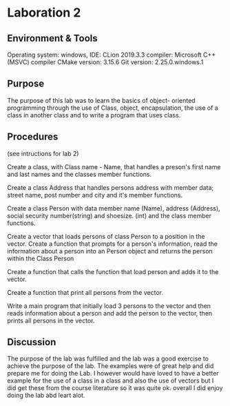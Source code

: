 # Laboration 2

## Environment & Tools
Operating system: windows,
IDE: CLion 2019.3.3
compiler: Microsoft C++ (MSVC) compiler
CMake version: 3.15.6
Git version: 2.25.0.windows.1

## Purpose
The purpose of this lab was to learn the basics of object- oriented programming through the use of Class, object, 
encapsulation, the use of a class in another class and to write a program that uses class.

## Procedures
(see intructions for lab 2)

Create a class, with Class name - Name, that handles a preson's first name and last names and the classes member functions.
 
Create a class Address that handles persons address with member data; street name, post number and city and it's member functions.
 
Create a class Person with data member name (Name), address (Address), social security number(string) and shoesize.  (int)
and the class member functions.

Create a vector that loads persons of class Person to a position in the vector.
Create a function that prompts for a person's information, read the information about a person into an Person object and returns the person within the Class Person

Create a function that calls the function that load person and adds it to the vector.

Create a function that print all persons from the vector.

Write a main program that initially load 3 persons to the vector and then reads information about a person and add the person to the vector, then prints all persons in the vector. 

## Discussion
The purpose of the lab was fulfilled and the lab was a good exercise to achieve the purpose of the lab. The examples were of great help and did prepare me for doing the Lab. I however would have loved to have a better example for the use of a class in a class and also the use of vectors but I did get these from the course literature so it was quite ok. overall I did enjoy doing the lab abd leart alot.